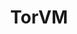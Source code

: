 ---
lang: es
layout: doc
redirect_from:
- /es/doc/UserDoc/TorVM/
- /es/doc/privacy/torvm/
- /es/doc/TorVM/
- /es/doc/torvm/
- /es/wiki/UserDoc/TorVM/
redirect_to: https://github.com/Qubes-Community/Contents/blob/master/docs/privacy/torvm.md
ref: 68
title: TorVM
---